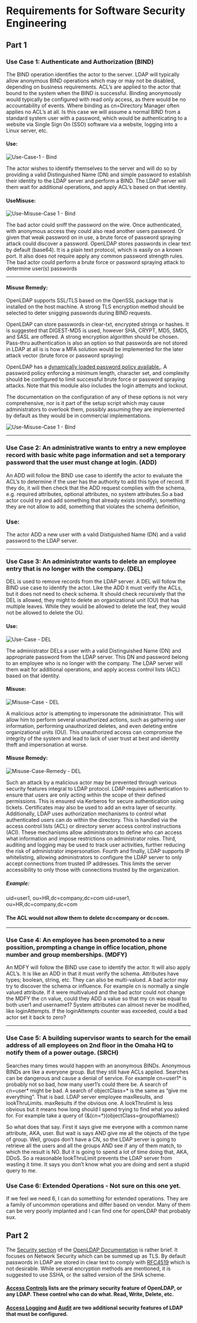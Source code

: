 # Requirements for Software Security Engineering

## Part 1

### Use Case 1: Authenticate and Authorization (BIND)
The BIND operation identifies the actor to the server.  LDAP will typically allow anonymous BIND operations which may or may not be disabled, depending on business requirements.  ACL’s are applied to the actor that bound to the system when the BIND is successful.  Binding anonymously would typically be configured with read only access, as there would be no accountability of events.  Where binding as cn=Directory Manager often applies no ACL’s at all.  Is this case we will assume a normal BIND from a standard system user with a password, which would be authenticating to a website via Single Sign On (SSO) software via a website, logging into a Linux server, etc.

#### Use:

![Use-Case-1 - Bind](https://github.com/bartelsjoshuac/SAPG/blob/main/images/Use%20Case%201%20-%20Bind.drawio.svg)

The actor wishes to identify themselves to the server and will do so by providing a valid Distinguished Name (DN) and simple password to establish their identity to the LDAP server and perform a BIND.  The LDAP server will them wait for additional operations, and apply ACL’s based on that identity.

#### UseMisuse:

![Use-Misuse-Case 1 - Bind](https://github.com/bartelsjoshuac/SAPG/blob/main/images/Use-Misuse%20Case%201%20-Bind.drawio.svg)

The bad actor could sniff the password on the wire.  Once authenticated, with anonymous access they could also read another users password.  Or given that weak password on in use, a brute force of password spraying attack could discover a password.
OpenLDAP stores passwords in clear text by default (base64).  It is a plain text protocol, which is easily on a known port.  It also does not require apply any common password strength rules.
The bad actor could perform a brute force or password spraying attack to determine user(s) passwords


---------------------------------------------------------------


#### Misuse Remedy:

OpenLDAP supports SSL/TLS based on the OpenSSL package that is installed on the host machine.  A strong TLS encryption method should be selected to deter snigging passwords during BIND requests.  

OpenLDAP can store passwords in clear-txt, encrypted strings or hashes.  It is suggested that DIGEST-MD5 is used, however SHA, CRYPT, MD5, SMD5, and SASL are offered.  A strong encryption algorithm should be chosen.  Pass-thru authentication is also an option so that passwords are not stored in LDAP at all is is how a MFA solution would be implemented for the later attack vector (brute force or password spraying)  

OpenLDAP has a [dynamically loaded password policy available.]( https://tobru.ch/openldap-password-policy-overlay/).  A password policy enforcing a minimum length, character set, and complexity should be configured to limit successful brute force or password spraying attacks.  Note that this module also includes the   login attempts and lockout.  

The documentation on the configuration of any of these options is not very comprehensive, nor is it part of the setup script which may cause administrators to overlook them, possibly assuming they are implemented by default as they would be in commercial implementations.  

![Use-Misuse-Case 1 - Bind](https://github.com/bartelsjoshuac/SAPG/blob/main/images/Use-Misuse%20Case-Final1%20-Bind.drawio.svg)



---
### Use Case 2: An administrative wants to entry a new employee record with basic white page information and set a temporary password that the user must change at login. (ADD)

An ADD will follow the BIND use case to identify the actor to evaluate the ACL’s to determine if the user has the authority to add this type of record.  If they do, it will then check that the ADD request complies with the schema, e.g. required attributes, optional attributes, no system attributes.So  a bad actor could try and add something that already exists (modify), something they are not allow to add, something that violates the schema definition, 

### Use:

The actor ADD a new user with a valid Distiguished Name (DN) and a valid password to the LDAP server.

---
### Use Case 3: An administrator wants to delete an employee entry that is no longer with the company. (DEL)

DEL is used to remove records from the LDAP server. A DEL will follow the BIND use case to identify the actor.  Like the ADD it must verify the ACLs, but it does not need to check schema.  It should check recursively that the DEL is allowed, they might to delete an organizational unit (OU) that has multiple leaves.  While they would be allowed to delete the leaf, they would not be allowed to delete the OU.

#### Use:

![Use-Case - DEL](https://github.com/bartelsjoshuac/SAPG/blob/main/images/Use%20Case%20-%20DEL.svg)

The administrator DELs a user with a valid Distinguished Name (DN) and appropriate password from the LDAP server. This DN and password belong to an employee who is no longer with the company. The LDAP server will them wait for additional operations, and apply access control lists (ACL) based on that identity.

#### Misuse:

![Misuse-Case - DEL](https://github.com/bartelsjoshuac/SAPG/blob/main/images/Misuse%20Case%20-%20DEL.svg)

A malicious actor is attempting to impersonate the administrator. This will allow him to perform several unauthorized actions, such as gathering user information, performing unauthorized deletes, and even deleting entire organizational units (OU). This unauthorized access can compromise the integrity of the system and lead to lack of user trust at best and identity theft and impersonation at worse.

#### Misuse Remedy:

![Misuse-Case-Remedy - DEL](https://github.com/bartelsjoshuac/SAPG/blob/main/images/Misuse%20Case%20Remedy%20-%20DEL.svg)

Such an attack by a malicious actor may be prevented through various security features integral to LDAP protocol. LDAP requires authentication to ensure that users are only acting within the scope of their defined permissions. This is ensured via Kerberos for secure authentication using tickets. Certificates may also be used to add an extra layer of security. Additionally, LDAP uses authorization mechanisms to control what authenticated users can do within the directory. This is handled via the access control lists (ACL) or directory server access control instructions (ACI). These mechanisms allow administrators to define who can access what information and impose restrictions on administrator roles. Third, auditing and logging may be used to track user activities, further reducing the risk of administrator impersonation. Fourth and finally, LDAP supports IP whitelisting, allowing administrators to configure the LDAP server to only accept connections from trusted IP addresses. This limits the server accessibility to only those with connections trusted by the organization.


##### Example:
uid=user1, ou=HR,dc=company,dc=com
uid=user1, ou=HR,dc=company,dc=com

#### The ACL would not allow them to  delete dc=company or dc=com.

---
### Use Case 4: An employee has been promoted to a new possition, prompting a change in office location, phone number and group memberships. (MDFY)

An MDFY will follow the BIND use case to identify the actor.  It will also apply ACL’s.  It is like an ADD in that it must verify the schema.   Attributes have types; boolean, string, etc.  They can also be multi-valued. A bad actor may try to discover the schema or influence.  For example cn is normally a single valued attribute.  If it were multivalued and the bad actor could not change the MDFY the cn value, could they ADD a value so that my cn was equal to both user1 and username1?  System attributes can almost never be modified, like loginAttempts.  If the loginAttempts counter was exceeded, could a bad actor set it back to zero?

---
### Use Case 5: A building supervisor wants to search for the email address of all employees on 2nd floor in the Omaha HQ to notify them of a power outage. (SRCH)

Searches many times would happen with an anonymous BINDs.  Anonymous BINDs are like a everyone group.  But they still have ACLs applied.  Searches can be dangerous and cause a denial of service.  For example cn=user1* is probably not so bad, how many user1’s could there be.  A search of cn=user* might be bad.  A search of objectClass=* is the same as “give me everything”.  That is bad.  LDAP server employee maxResults, and lookThruLimits.  maxResults if the obvious one.  A lookThrulimit 
is less obvious but it means how long should I spend trying to find what  you asked for.  For example take a query of (&(cn=*)(objectClass=groupofNames))

So what does that say.  First it says give me everyone with a common name attribute, AKA, user.  But wait is says AND give me all the objects of the type of group.  Well, groups don’t have a CN, so the LDAP server is going to retrieve all the users and all the groups AND see if any of them match, to which the result is NO.  But it is going to spend a lot of time doing that, AKA, DDoS.  So a reasonable lookThruLimit prevents the LDAP server from wasting it time.  It says you don’t know what you are doing and sent a stupid query to me.

### Use Case 6: Extended Operations - Not sure on this one yet.

If we feel we need 6, I can do something for extended operations.  They are a family of uncommon operations and differ based on vendor.  Many of them can be very poorly implanted and I can find one for openLDAP that probably sux.


## Part 2

The [Security section](https://www.openldap.org/doc/admin26/security.html) of the [OpenLDAP Documentation](https://www.openldap.org/doc/admin26/) is rather brief.  It focuses on Network Security which can be summed up as TLS.  By default passwords in LDAP are stored in clear text to comply with [RFC4519](https://www.rfc-editor.org/rfc/rfc4519.txt) which is not desirable.  While several encryption methods are mentioned, it is suggested to use SSHA, or the salted version of the SHA scheme.

#### [Access Controls](https://www.openldap.org/doc/admin26/access-control.html) lists are the primary security feature of OpenLDAP, or any LDAP.  These control who can do what.  Read, Write, Delete, etc.

#### [Access Logging](https://www.openldap.org/doc/admin26/overlays.html#Access%20Logging) and [Audit](https://www.openldap.org/doc/admin26/overlays.html#Audit%20Logging) are two additional security features of LDAP that must be configured.

